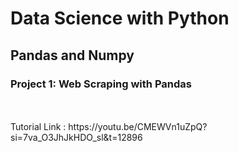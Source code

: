 # Data Science with Python
## Pandas and Numpy
### Project 1: Web Scraping with Pandas
<br>
<br>
Tutorial Link : https://youtu.be/CMEWVn1uZpQ?si=7va_O3JhJkHDO_sl&t=12896